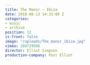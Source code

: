 ```yaml
---
title: The Manor — Ibiza
date: 2018-08-13 14:33:00 Z
categories:
- music
- archive
position: 12
is-front: false
image: "/uploads/The_manor_ibiza.jpg"
vimeo: 284729506
director: Elliot Simpson
production-company: Post Elliot
---
```


